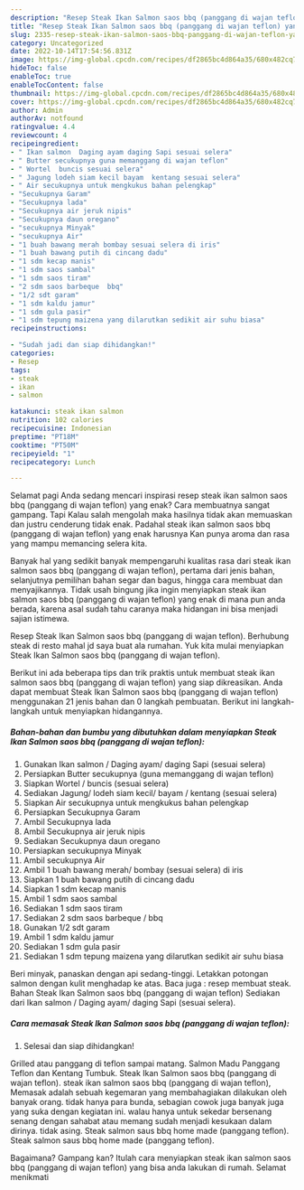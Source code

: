 ```yaml
---
description: "Resep Steak Ikan Salmon saos bbq (panggang di wajan teflon) yang Menggugah Selera, Buat Buka Puasa Enak Banget"
title: "Resep Steak Ikan Salmon saos bbq (panggang di wajan teflon) yang Menggugah Selera, Buat Buka Puasa Enak Banget"
slug: 2335-resep-steak-ikan-salmon-saos-bbq-panggang-di-wajan-teflon-yang-menggugah-selera-buat-buka-puasa-enak-banget
category: Uncategorized
date: 2022-10-14T17:54:56.831Z
image: https://img-global.cpcdn.com/recipes/df2865bc4d864a35/680x482cq70/steak-ikan-salmon-saos-bbq-panggang-di-wajan-teflon-foto-resep-utama.jpg
hideToc: false
enableToc: true
enableTocContent: false
thumbnail: https://img-global.cpcdn.com/recipes/df2865bc4d864a35/680x482cq70/steak-ikan-salmon-saos-bbq-panggang-di-wajan-teflon-foto-resep-utama.jpg
cover: https://img-global.cpcdn.com/recipes/df2865bc4d864a35/680x482cq70/steak-ikan-salmon-saos-bbq-panggang-di-wajan-teflon-foto-resep-utama.jpg
author: Admin
authorAv: notfound
ratingvalue: 4.4
reviewcount: 4
recipeingredient:
- " Ikan salmon  Daging ayam daging Sapi sesuai selera"
- " Butter secukupnya guna memanggang di wajan teflon"
- " Wortel  buncis sesuai selera"
- " Jagung lodeh siam kecil bayam  kentang sesuai selera"
- " Air secukupnya untuk mengkukus bahan pelengkap"
- "Secukupnya Garam"
- "Secukupnya lada"
- "Secukupnya air jeruk nipis"
- "Secukupnya daun oregano"
- "secukupnya Minyak"
- "secukupnya Air"
- "1 buah bawang merah bombay sesuai selera di iris"
- "1 buah bawang putih di cincang dadu"
- "1 sdm kecap manis"
- "1 sdm saos sambal"
- "1 sdm saos tiram"
- "2 sdm saos barbeque  bbq"
- "1/2 sdt garam"
- "1 sdm kaldu jamur"
- "1 sdm gula pasir"
- "1 sdm tepung maizena yang dilarutkan sedikit air suhu biasa"
recipeinstructions:

- "Sudah jadi dan siap dihidangkan!"
categories:
- Resep
tags:
- steak
- ikan
- salmon

katakunci: steak ikan salmon 
nutrition: 102 calories
recipecuisine: Indonesian
preptime: "PT18M"
cooktime: "PT50M"
recipeyield: "1"
recipecategory: Lunch

---
```



Selamat pagi Anda sedang mencari inspirasi resep steak ikan salmon saos bbq (panggang di wajan teflon) yang enak? Cara membuatnya sangat gampang. Tapi Kalau salah mengolah maka hasilnya tidak akan memuaskan dan justru cenderung tidak enak. Padahal steak ikan salmon saos bbq (panggang di wajan teflon) yang enak harusnya Kan punya aroma dan rasa yang mampu memancing selera kita.


Banyak hal yang sedikit banyak mempengaruhi kualitas rasa dari steak ikan salmon saos bbq (panggang di wajan teflon), pertama dari jenis bahan, selanjutnya pemilihan bahan segar dan bagus, hingga cara membuat dan menyajikannya. Tidak usah bingung jika ingin menyiapkan steak ikan salmon saos bbq (panggang di wajan teflon) yang enak di mana pun anda berada, karena asal sudah tahu caranya maka hidangan ini bisa menjadi sajian istimewa.

Resep Steak Ikan Salmon saos bbq (panggang di wajan teflon). Berhubung steak di resto mahal jd saya buat ala rumahan. Yuk kita mulai menyiapkan Steak Ikan Salmon saos bbq (panggang di wajan teflon).


Berikut ini ada beberapa tips dan trik praktis untuk membuat steak ikan salmon saos bbq (panggang di wajan teflon) yang siap dikreasikan. Anda dapat membuat Steak Ikan Salmon saos bbq (panggang di wajan teflon) menggunakan 21 jenis bahan dan 0 langkah pembuatan. Berikut ini langkah-langkah untuk menyiapkan hidangannya.

<!--inarticleads1-->

##### Bahan-bahan dan bumbu yang dibutuhkan dalam menyiapkan Steak Ikan Salmon saos bbq (panggang di wajan teflon):

1. Gunakan  Ikan salmon / Daging ayam/ daging Sapi (sesuai selera)
1. Persiapkan  Butter secukupnya (guna memanggang di wajan teflon)
1. Siapkan  Wortel / buncis (sesuai selera)
1. Sediakan  Jagung/ lodeh siam kecil/ bayam / kentang (sesuai selera)
1. Siapkan  Air secukupnya untuk mengkukus bahan pelengkap
1. Persiapkan Secukupnya Garam
1. Ambil Secukupnya lada
1. Ambil Secukupnya air jeruk nipis
1. Sediakan Secukupnya daun oregano
1. Persiapkan secukupnya Minyak
1. Ambil secukupnya Air
1. Ambil 1 buah bawang merah/ bombay (sesuai selera) di iris
1. Siapkan 1 buah bawang putih di cincang dadu
1. Siapkan 1 sdm kecap manis
1. Ambil 1 sdm saos sambal
1. Sediakan 1 sdm saos tiram
1. Sediakan 2 sdm saos barbeque / bbq
1. Gunakan 1/2 sdt garam
1. Ambil 1 sdm kaldu jamur
1. Sediakan 1 sdm gula pasir
1. Sediakan 1 sdm tepung maizena yang dilarutkan sedikit air suhu biasa


Beri minyak, panaskan dengan api sedang-tinggi. Letakkan potongan salmon dengan kulit menghadap ke atas. Baca juga : resep membuat steak. Bahan Steak Ikan Salmon saos bbq (panggang di wajan teflon) Sediakan dari Ikan salmon / Daging ayam/ daging Sapi (sesuai selera). 

<!--inarticleads2-->

##### Cara memasak Steak Ikan Salmon saos bbq (panggang di wajan teflon):


1. Selesai dan siap dihidangkan!

Grilled atau panggang di teflon sampai matang. Salmon Madu Panggang Teflon dan Kentang Tumbuk. Steak Ikan Salmon saos bbq (panggang di wajan teflon). steak ikan salmon saos bbq (panggang di wajan teflon), Memasak adalah sebuah kegemaran yang membahagiakan dilakukan oleh banyak orang. tidak hanya para bunda, sebagian cowok juga banyak juga yang suka dengan kegiatan ini. walau hanya untuk sekedar bersenang senang dengan sahabat atau memang sudah menjadi kesukaan dalam dirinya. tidak asing. Steak salmon saus bbq home made (panggang teflon). Steak salmon saus bbq home made (panggang teflon). 

Bagaimana? Gampang kan? Itulah cara menyiapkan steak ikan salmon saos bbq (panggang di wajan teflon) yang bisa anda lakukan di rumah. Selamat menikmati
